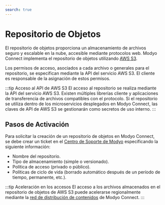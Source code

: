 ```yaml
---
search: true
---
```


# Repositorio de Objetos

El repositorio de objetos proporciona un almacenamiento de archivos seguro y escalable en la nube, accesible mediante protocolos web. Modyo Connect implementa el repositorio de objetos utilizando [AWS S3](https://aws.amazon.com/s3).

Los permisos de acceso, asociados a cada archivo o generales para el repositorio, se especifican mediante la API del servicio AWS S3. El cliente es responsable de la asignación de estos permisos.

:::tip Acceso al API de AWS S3
El acceso al repositorio se realiza mediante la API del servicio AWS S3. Existen múltiples librerías cliente y aplicaciones de transferencia de archivos compatibles con el protocolo. Si el repositorio se utiliza dentro de los microservicios desplegados en Modyo Connect, las claves de API de AWS S3 se gestionarán como secretos de uso interno.
:::

## Pasos de Activación

Para solicitar la creación de un repositorio de objetos en Modyo Connect, se debe crear un ticket en el [Centro de Soporte de Modyo](https://support.modyo.com) especificando la siguiente información:
- Nombre del repositorio.
- Tipo de almacenamiento (simple o versionado).
- Política de acceso (privado o público).
- Políticas de ciclo de vida (borrado automático después de un período de tiempo, permanente, etc.).

:::tip Aceleración en los accesos
El acceso a los archivos almacenados en el repositorio de objetos de AWS S3 puede acelerarse regionalmente mediante la [red de distribución de contenidos](content-delivery-network.html) de Modyo Connect.
:::